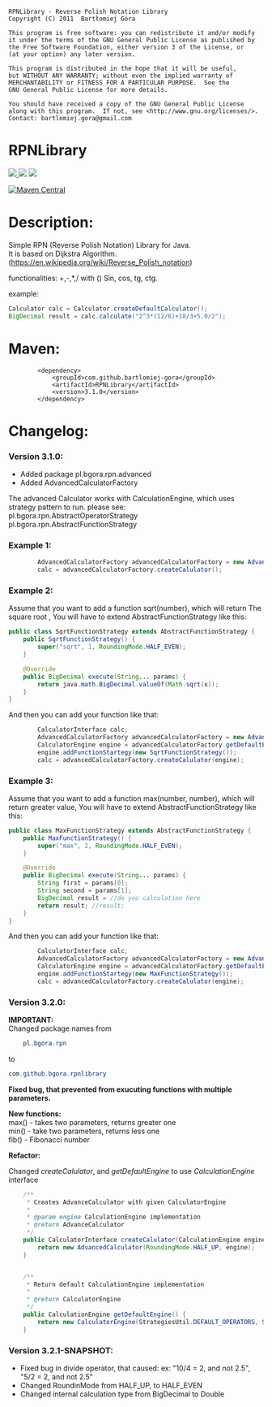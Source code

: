     RPNLibrary - Reverse Polish Notation Library
    Copyright (C) 2011  Bartłomiej Góra

    This program is free software: you can redistribute it and/or modify
    it under the terms of the GNU General Public License as published by
    the Free Software Foundation, either version 3 of the License, or
    (at your option) any later version.

    This program is distributed in the hope that it will be useful,
    but WITHOUT ANY WARRANTY; without even the implied warranty of
    MERCHANTABILITY or FITNESS FOR A PARTICULAR PURPOSE.  See the
    GNU General Public License for more details.

    You should have received a copy of the GNU General Public License
    along with this program.  If not, see <http://www.gnu.org/licenses/>.
    Contact: bartlomiej.gora@gmail.com


# RPNLibrary

<a href="https://travis-ci.org/bartlomiej-gora/RPNLibrary">
<img src="https://travis-ci.org/bartlomiej-gora/RPNLibrary.svg?branch=master">
</a>
<a href="https://www.codacy.com/app/bartlomiej.gora/RPNLibrary?utm_source=github.com&amp;utm_medium=referral&amp;utm_content=bartlomiej-gora/RPNLibrary&amp;utm_campaign=Badge_Grade">
<img src="https://api.codacy.com/project/badge/Grade/94cbf471a20048989c9b066f6ad4d414"/></a>
<a href="https://www.codacy.com/app/bartlomiej.gora/RPNLibrary?utm_source=github.com&amp;utm_medium=referral&amp;utm_content=bartlomiej-gora/RPNLibrary&amp;utm_campaign=Badge_Coverage"><img src="https://api.codacy.com/project/badge/Coverage/94cbf471a20048989c9b066f6ad4d414"/></a>

[![Maven Central](https://maven-badges.herokuapp.com/maven-central/com.github.bartlomiej-gora/RPNLibrary/badge.svg)](https://maven-badges.herokuapp.com/maven-central/com.github.bartlomiej-gora/RPNLibrary)


Description:
===
Simple RPN (Reverse Polish Notation) Library for Java.<br>
It is based on Dijkstra Algorithm. (https://en.wikipedia.org/wiki/Reverse_Polish_notation)



functionalities:
+,-,*,/ with ()
Sin, cos, tg, ctg.

example: 
```java
Calculator calc = Calculator.createDefaultCalculator();
BigDecimal result = calc.calculate("2^3*(12/6)+18/3+5.0/2");
```


Maven:
===
```
        <dependency>
            <groupId>com.github.bartlomiej-gora</groupId>
            <artifactId>RPNLibrary</artifactId>
            <version>3.1.0</version>
        </dependency>
```


Changelog:
====

### Version 3.1.0:



- Added package pl.bgora.rpn.advanced</br>
- Added AdvancedCalculatorFactory</br>


The advanced Calculator works with CalculationEngine, which uses strategy pattern to run.
please see:</br>
pl.bgora.rpn.AbstractOperatorStrategy</br>
pl.bgora.rpn.AbstractFunctionStrategy</br>

### Example 1:


```java
        AdvancedCalculatorFactory advancedCalculatorFactory = new AdvancedCalculatorFactory();
        calc = advancedCalculatorFactory.createCalulator();
```

### Example 2:

Assume that you want to add a function sqrt(number), which will return The square root , You will have to extend
AbstractFunctionStrategy like this:

```java
public class SqrtFunctionStrategy extends AbstractFunctionStrategy {
    public SqrtFunctionStrategy() {
        super("sqrt", 1, RoundingMode.HALF_EVEN);
    }

    @Override
    public BigDecimal execute(String... params) {
        return java.math.BigDecimal.valueOf(Math.sqrt(x));
    }
}
```

And then you can add your function like that:

```java
        CalculatorInterface calc;
        AdvancedCalculatorFactory advancedCalculatorFactory = new AdvancedCalculatorFactory();
        CalculatorEngine engine = advancedCalculatorFactory.getDefaultEngine();
        engine.addFunctionStartegy(new SqrtFunctionStrategy());
        calc = advancedCalculatorFactory.createCalulator(engine);
```

### Example 3:
Assume that you want to add a function max(number, number), which will return greater value, You will have to extend
AbstractFunctionStrategy like this:

```java
public class MaxFunctionStrategy extends AbstractFunctionStrategy {
    public MaxFunctionStrategy() {
        super("max", 2, RoundingMode.HALF_EVEN);
    }

    @Override
    public BigDecimal execute(String... params) {
        String first = params[0];
        String second = params[1];
        BigDecimal result = //do you calculation here
        return result; //result;
    }
}
```

And then you can add your function like that:

```java
        CalculatorInterface calc;
        AdvancedCalculatorFactory advancedCalculatorFactory = new AdvancedCalculatorFactory();
        CalculatorEngine engine = advancedCalculatorFactory.getDefaultEngine();
        engine.addFunctionStartegy(new MaxFunctionStrategy());
        calc = advancedCalculatorFactory.createCalulator(engine);
```

### Version 3.2.0:

<b>IMPORTANT:</b></br>
Changed package names from
```java
    pl.bgora.rpn
```
 to 
 ```java
 com.github.bgora.rpnlibrary
 ```
  
  <b>Fixed bug, that prevented from exucuting functions with multiple parameters.</b>
  
  <b>New functions:</b></br>
  max() - takes two parameters, returns greater one</br>
  min() - take two parameters, returns less one</br>
  fib() - Fibonacci number</br>
  
  <b>Refactor:</b>
  
  Changed <i>createCalulator</i>, and <i> getDefaultEngine</i> to use <i>CalculationEngine</i> interface
  
```java
    /**
     * Creates AdvanceCalculator with given CalculatorEngine
     *
     * @param engine CalculationEngine implementation
     * @return AdvanceCalculator
     */
    public CalculatorInterface createCalulator(CalculationEngine engine) {
        return new AdvancedCalculator(RoundingMode.HALF_UP, engine);
    }


    /**
     * Return default CalculationEngine implementation
     *
     * @return CalculatorEngine
     */
    public CalculationEngine getDefaultEngine() {
        return new CalculatorEngine(StrategiesUtil.DEFAULT_OPERATORS, StrategiesUtil.DEFAULT_FUNCTIONS);
    }
```

### Version 3.2.1-SNAPSHOT:

- Fixed bug in divide operator, that caused:
 ex: "10/4 = 2, and not 2.5",
 "5/2 = 2, and not 2.5"
- Changed RoundinMode from HALF_UP, to HALF_EVEN
- Changed internal calculation type from BigDecimal to Double
